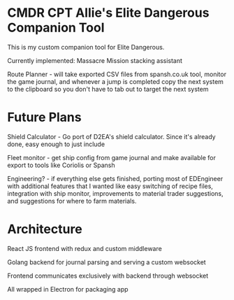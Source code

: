 # CMDR CPT Allie's Elite Dangerous Companion Tool

This is my custom companion tool for Elite Dangerous.

Currently implemented: 
Massacre Mission stacking assistant

Route Planner - will take exported CSV files from spansh.co.uk tool, monitor the game journal, and whenever a jump is completed copy the next system to the clipboard so you don't have to tab out to target the next system

# Future Plans

Shield Calculator - Go port of D2EA's shield calculator. Since it's already done, easy enough to just include

Fleet monitor - get ship config from game journal and make available for export to tools like Coriolis or Spansh

Engineering? - if everything else gets finished, porting most of EDEngineer with additional features that I wanted like easy switching of recipe files, integration with ship monitor, improvements to material trader suggestions, and suggestions for where to farm materials.

# Architecture

React JS frontend with redux and custom middleware

Golang backend for journal parsing and serving a custom websocket

Frontend communicates exclusively with backend through websocket

All wrapped in Electron for packaging app
